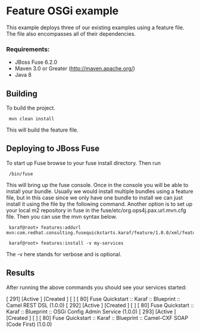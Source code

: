 Feature OSGi example
====================================
This example deploys three of our existing examples using a feature file.  The file also encompasses all of their dependencies. 

### Requirements:
 * JBoss Fuse 6.2.0
 * Maven 3.0 or Greater (http://maven.apache.org/)
 * Java 8

Building
-----------------------
To build the project.

     mvn clean install

This will build the feature file.

Deploying to JBoss Fuse
-----------------------

To start up Fuse browse to your fuse install directory. Then run

     /bin/fuse

This will bring up the fuse console. Once in the console you will be able to install your bundle. Usually we would install multiple bundles using a feature file, but in this case since we only have one bundle to install we can just install it using the file by the following command. Another option is to set up your local m2 repository in fuse in the fuse/etc/org.ops4j.pax.url.mvn.cfg file. Then you can use the mvn syntax below.

     karaf@root> features:addurl mvn:com.redhat.consulting.fusequickstarts.karaf/feature/1.0.0/xml/features
       
     karaf@root> features:install -v my-services 

 The -v here stands for verbose and is optional. 

Results
-----------------------
After running the above commands you should see your services started:

[ 291] [Active     ] [Created     ] [       ] [   80] Fuse Quickstart :: Karaf :: Blueprint :: Camel REST DSL (1.0.0)
[ 292] [Active     ] [Created     ] [       ] [   80] Fuse Quickstart :: Karaf :: Blueprint :: OSGi Config Admin Service (1.0.0)
[ 293] [Active     ] [Created     ] [       ] [   80] Fuse Quickstart :: Karaf :: Blueprint :: Camel-CXF SOAP (Code First) (1.0.0)

